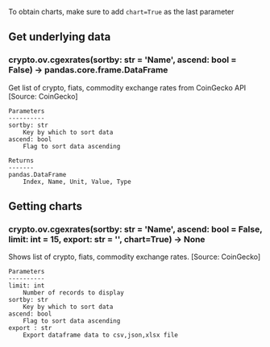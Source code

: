 To obtain charts, make sure to add `chart=True` as the last parameter

## Get underlying data 
### crypto.ov.cgexrates(sortby: str = 'Name', ascend: bool = False) -> pandas.core.frame.DataFrame

Get list of crypto, fiats, commodity exchange rates from CoinGecko API [Source: CoinGecko]

    Parameters
    ----------
    sortby: str
        Key by which to sort data
    ascend: bool
        Flag to sort data ascending

    Returns
    -------
    pandas.DataFrame
        Index, Name, Unit, Value, Type

## Getting charts 
### crypto.ov.cgexrates(sortby: str = 'Name', ascend: bool = False, limit: int = 15, export: str = '', chart=True) -> None

Shows  list of crypto, fiats, commodity exchange rates. [Source: CoinGecko]

    Parameters
    ----------
    limit: int
        Number of records to display
    sortby: str
        Key by which to sort data
    ascend: bool
        Flag to sort data ascending
    export : str
        Export dataframe data to csv,json,xlsx file
